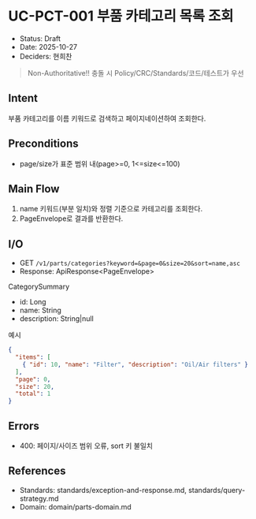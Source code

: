 # UC-PCT-001 부품 카테고리 목록 조회

- Status: Draft
- Date: 2025-10-27
- Deciders: 현희찬

> Non-Authoritative!! 충돌 시 Policy/CRC/Standards/코드/테스트가 우선

## Intent
부품 카테고리를 이름 키워드로 검색하고 페이지네이션하여 조회한다.

## Preconditions
- page/size가 표준 범위 내(page>=0, 1<=size<=100)

## Main Flow
1) name 키워드(부분 일치)와 정렬 기준으로 카테고리를 조회한다.
2) PageEnvelope로 결과를 반환한다.

## I/O
- GET `/v1/parts/categories?keyword=&page=0&size=20&sort=name,asc`
- Response: ApiResponse<PageEnvelope<CategorySummary>>

CategorySummary
- id: Long
- name: String
- description: String|null

예시
```json
{
  "items": [
    { "id": 10, "name": "Filter", "description": "Oil/Air filters" }
  ],
  "page": 0,
  "size": 20,
  "total": 1
}
```

## Errors
- 400: 페이지/사이즈 범위 오류, sort 키 불일치

## References
- Standards: standards/exception-and-response.md, standards/query-strategy.md
- Domain: domain/parts-domain.md
